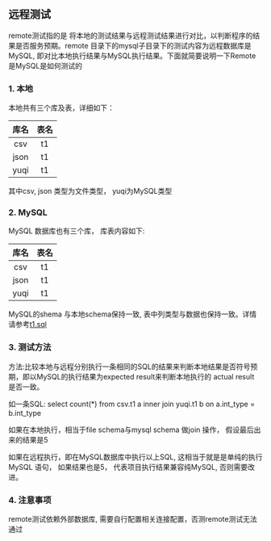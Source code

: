 



## 远程测试

remote测试指的是 将本地的测试结果与远程测试结果进行对比，以判断程序的结果是否服务预期。remote 目录下的mysql子目录下的测试内容为远程数据库是MySQL, 即对比本地执行结果与MySQL执行结果。下面就简要说明一下Remote是MySQL是如何测试的 



### 1. 本地

本地共有三个库及表，详细如下：

| 库名 | 表名 |
| :--: | :--: |
| csv  |  t1  |
| json |  t1  |
| yuqi |  t1  |



其中csv, json 类型为文件类型， yuqi为MySQL类型



### 2. MySQL

MySQL 数据库也有三个库， 库表内容如下:


| 库名 | 表名 |
| :--: | :--: |
| csv  |  t1  |
| json |  t1  |
| yuqi |  t1  |



MySQL的shema 与本地schema保持一致, 表中列类型与数据也保持一致。详情请参考[t1.sql](mysql/t1.sql)



### 3. 测试方法

方法:比较本地与远程分别执行一条相同的SQL的结果来判断本地结果是否符号预期，即以MySQL的执行结果为expected result来判断本地执行的 actual result 是否一致。

如一条SQL: select count(*) from csv.t1 a inner join yuqi.t1 b on a.int_type = b.int_type

如果在本地执行，相当于file schema与mysql schema 做join 操作， 假设最后出来的结果是5

如果在远程执行，即在MySQL数据库中执行以上SQL, 这相当于就是是单纯的执行MySQL 语句， 如果结果也是5， 代表项目执行结果兼容纯MySQL, 否则需要改进。 

### 4. 注意事项

remote测试依赖外部数据库, 需要自行配置相关连接配置，否测remote测试无法通过





